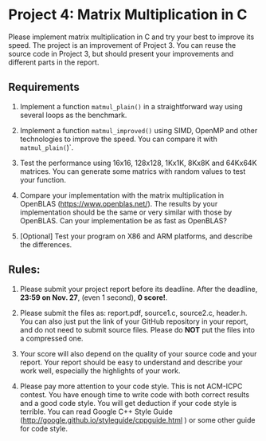 # Project 4: Matrix Multiplication in C

Please implement matrix multiplication in C and try your best to improve its speed. The project is an improvement of Project 3. You can reuse the source code in Project 3, but should present your improvements and different parts in the report.

## Requirements

1. Implement a function `matmul_plain()` in a straightforward way using several loops as the benchmark.

1. Implement a function `matmul_improved()` using SIMD, OpenMP and other technologies to improve the speed. You can compare it with `matmul_plain(`)`. 

1. Test the performance using 16x16, 128x128, 1Kx1K, 8Kx8K and 64Kx64K matrices. You can generate some matrics with random values to test your function.

1. Compare your implementation with the matrix multiplication in OpenBLAS (https://www.openblas.net/). The results by your implementation should be the same or very similar with those by OpenBLAS. Can your implementation be as fast as OpenBLAS?

1. [Optional] Test your program on X86 and ARM platforms, and describe the differences.

## Rules:

1. Please submit your project report before its deadline. After the deadline, **23:59 on Nov. 27**, (even 1 second), **0 score!**.

1. Please submit the files as: report.pdf, source1.c, source2.c, header.h. You can also just put the link of your GitHub repository in your report, and do not need to submit source files. Please do **NOT** put the files into a compressed one.

1. Your score will also depend on the quality of your source code and your report. Your report should be easy to understand and describe your work well, especially the highlights of your work.

1. Please pay more attention to your code style. This is not ACM-ICPC contest. You have enough time to write code with both correct results and a good code style. You will get deduction if your code style is terrible. You can read Google C++ Style Guide (http://google.github.io/styleguide/cppguide.html ) or some other guide for code style.

